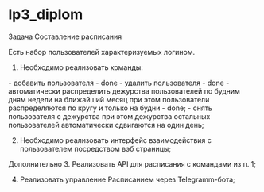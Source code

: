 # lp3_diplom

Задача
Составление расписания

Есть набор пользователей характеризуемых логином.
1. Необходимо реализовать команды:
<p> </p>
- добавить пользователя - done
- удалить пользователя - done
- автоматически распределить дежурства пользователей по будним дням недели на ближайший месяц
  при этом пользователи распределяются по кругу и только на будни - done;
- снять пользователя с дежурства
  при этом дежурства остальных пользователей автоматически сдвигаются на один день;
<p> </p>

2. Необходимо реализовать интерфейс взаимодействия с пользователем посредством вэб страницы;
<p> </p>


Дополнительно
3. Реализовать API для расписания с командами из п. 1;

4. Реализовать управление Расписанием через Telegramm-бота;

